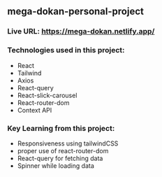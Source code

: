 ## mega-dokan-personal-project

### Live URL: https://mega-dokan.netlify.app/

### Technologies used in this project:
* React
* Tailwind
* Axios
* React-query
* React-slick-carousel
* React-router-dom
* Context API

### Key Learning from this project:
* Responsiveness using tailwindCSS
* proper use of react-router-dom
* React-query for fetching data
* Spinner while loading data